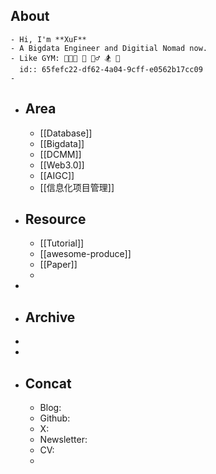 ## About
	- Hi, I'm **XuF**
	- A Bigdata Engineer and Digitial Nomad now.
	- Like GYM: 🧑🏻‍💻 🥦 🚴‍♂️ 🏂 🎲
	  id:: 65fefc22-df62-4a04-9cff-e0562b17cc09
	-
- ## Area
	- [[Database]]
	- [[Bigdata]]
	- [[DCMM]]
	- [[Web3.0]]
	- [[AIGC]]
	- [[信息化项目管理]]
- ## Resource
	- [[Tutorial]]
	- [[awesome-produce]]
	- [[Paper]]
	-
-
- ## Archive
-
-
- ## Concat
	- Blog:
	- Github:
	- X:
	- Newsletter:
	- CV:
	-